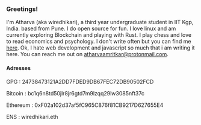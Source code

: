 ### Greetings!
I'm Atharva (aka wiredhikari), a third year undergraduate student in IIT Kgp, India. based from Pune. I do open source for fun. I love linux and am currently exploring Blockchain and playing with Rust. I play chess and love to read economics and psychology. I don't write often but you can find me [here](https://atharva.io/). Ok, I hate web development and javascript so much that i am writing it here. You can reach me out on  atharvaamritkar@protonmail.com.

#### Adresses

GPG : 24738473121A2DD7FDED9DB67FEC72DB90502FCD

Bitcoin : bc1q6n8td50jlr8jr6gtd7m9lzqq29lw3085nft37c

Ethereum : 0xF02a102d37af5fC965C876f81CB9217D627655E4

ENS : wiredhikari.eth




